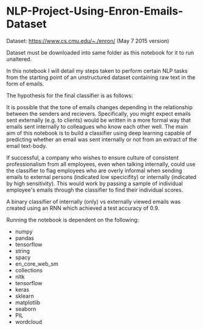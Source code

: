 # NLP-Project-Using-Enron-Emails-Dataset

Dataset: https://www.cs.cmu.edu/~./enron/ (May 7 2015 version)

Dataset must be downloaded into same folder as this notebook for it to run unaltered.

In this notebook I will detail my steps taken to perform certain NLP tasks from the starting point of an unstructured dataset containing raw text in the form of emails.

The hypothesis for the final classifier is as follows:

It is possible that the tone of emails changes depending in the relationship between the senders and recievers. Specifically, you might expect emails sent externally (e.g. to clients) would be written in a more formal way that emails sent internally to colleagues who know each other well. The main aim of this notebook is to build a classifier using deep learning capable of predicting whether an email was sent internally or not from an extract of the email text-body. 

If successful, a company who wishes to ensure culture of consistent professionalism from all employees, even when talking internally, could use the classifier to flag employees who are overly informal when sending emails to external persons (indicated low specicifity) or internally (indicated by high sensitivity). This would work by passing a sample of individual employee's emails through the classifier to find their individual scores.

A binary classifier of internally (only) vs externally viewed emails was created using an RNN which achieved a test accuracy of 0.9.

Running the notebook is dependent on the following:

- numpy
- pandas
- tensorflow
- string
- spacy
- en_core_web_sm
- collections
- nltk
- tensorflow
- keras
- sklearn
- matplotlib
- seaborn
- PIL
- wordcloud
